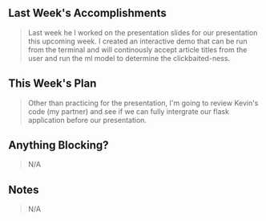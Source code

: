 ## Last Week's Accomplishments

> Last week he I worked on the presentation slides for our presentation this upcoming week. I created an interactive demo that can be run from the terminal and will continously accept article titles from the user and run the ml model to determine the clickbaited-ness.

## This Week's Plan

> Other than practicing for the presentation, I'm going to review Kevin's code (my partner) and see if we can fully intergrate our flask application before our presentation.

## Anything Blocking?

> N/A

## Notes

> N/A